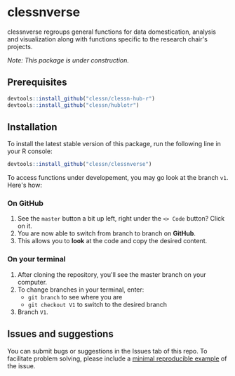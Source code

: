 # clessnverse

clessnverse regroups general functions for data domestication, analysis and visualization along with functions specific to the research chair's projects.

*Note: This package is under construction.*

## Prerequisites

```R
devtools::install_github("clessn/clessn-hub-r")
devtools::install_github("clessn/hublotr")
```

## Installation

To install the latest stable version of this package, run the following line in your R console:

```R
devtools::install_github("clessn/clessnverse")
```

To access functions under developement, you may go look at the branch `v1`. Here's how:

### On GitHub

1. See the `master` button a bit up left, right under the `<> Code` button? Click on it.
2. You are now able to switch from branch to branch on **GitHub**.
3. This allows you to **look** at the code and copy the desired content.

### On your terminal

1. After cloning the repository, you'll see the master branch on your computer. 
2. To change branches in your terminal, enter:
    - `git branch` to see where you are
    - `git checkout V1` to switch to the desired branch
3. Branch `V1`.

## Issues and suggestions

You can submit bugs or suggestions in the Issues tab of this repo. To facilitate problem solving, please include a [minimal reproducible example](https://reprex.tidyverse.org/articles/reprex-dos-and-donts.html) of the issue.

<!--Welcome to our work in progress. This branch is dedicated to the creation of an improved version of CLESSNVERSE which will cover a wider array of applications. Two main categories of functions are to be explored. First, specific functions which are useful for the research chair's projects, but not for the wider public. Second, universal functions that are generalized and useful for domestication, analysis and visualization of data. 

The package is divided into 6 `R` scripts each containing multiple functions :

  1. [agoraplus.R](https://github.com/clessn/clessnverse/blob/v2/R/agoraplus.R)
  2. [civimetre.R](https://github.com/clessn/clessnverse/blob/v2/R/civimetre.R)
  3. [radarplus.R](https://github.com/clessn/clessnverse/blob/v2/R/radarplus.R)
  4. [domestication.R](https://github.com/clessn/clessnverse/blob/v2/R/domestication.R)
  5. [analysis.R](https://github.com/clessn/clessnverse/blob/v2/R/analysis.R)
  6. [visualization.R](https://github.com/clessn/clessnverse/blob/v2/R/visualization.R)

It might not be the best way to organize our repo long term, but for the scale we are in, it's the best option. 

## How to use the branch system

### Creating an empty new branch

  - git branch
  - git checkout *name-of-master*
  - git checkout -- orphan *name-new-branch*
  - git rm -rf
  - git push --set-upstream origin *name-new-branch*

### Creating a new branch

  - git branch
  - git checkout *name-of-master*
  - git checkout -b *name-new-branch*
  - git push --set-upstream origin *name-new-branch*

### Push-Pull recipe

  - git branch
  - git checkout *name-of-right-branch*
  - git status
  - git add -A
  - git commit -m "*useful message*"
  - git pull
  - git status
  - git push-->
